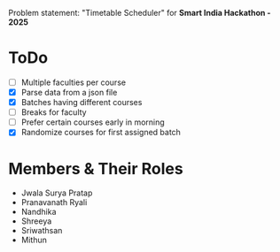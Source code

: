 Problem statement: "Timetable Scheduler" for **Smart India Hackathon - 2025**

# ToDo
- [ ] Multiple faculties per course
- [X] Parse data from a json file
- [X] Batches having different courses
- [ ] Breaks for faculty
- [ ] Prefer certain courses early in morning
- [X] Randomize courses for first assigned batch

# Members & Their Roles
- Jwala Surya Pratap
- Pranavanath Ryali
- Nandhika
- Shreeya
- Sriwathsan
- Mithun
